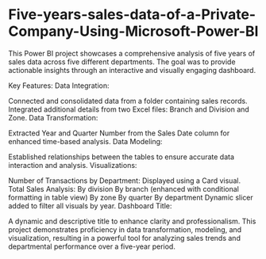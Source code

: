 # Five-years-sales-data-of-a-Private-Company-Using-Microsoft-Power-BI
This Power BI project showcases a comprehensive analysis of five years of sales data across five different departments. The goal was to provide actionable insights through an interactive and visually engaging dashboard.

Key Features:
Data Integration:

Connected and consolidated data from a folder containing sales records.
Integrated additional details from two Excel files: Branch and Division and Zone.
Data Transformation:

Extracted Year and Quarter Number from the Sales Date column for enhanced time-based analysis.
Data Modeling:

Established relationships between the tables to ensure accurate data interaction and analysis.
Visualizations:

Number of Transactions by Department: Displayed using a Card visual.
Total Sales Analysis:
By division
By branch (enhanced with conditional formatting in table view)
By zone
By quarter
By department
Dynamic slicer added to filter all visuals by year.
Dashboard Title:

A dynamic and descriptive title to enhance clarity and professionalism.
This project demonstrates proficiency in data transformation, modeling, and visualization, resulting in a powerful tool for analyzing sales trends and departmental performance over a five-year period.
